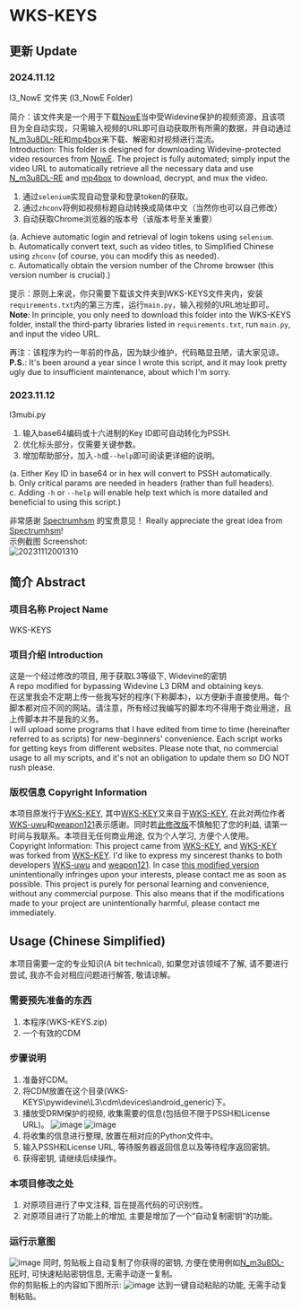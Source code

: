 # WKS-KEYS

## 更新 Update
### 2024.11.12
l3_NowE 文件夹  (l3_NowE Folder)  

简介：该文件夹是一个用于下载[NowE](https://www.nowe.com/ "NowE")当中受Widevine保护的视频资源，且该项目为全自动实现，只需输入视频的URL即可自动获取所有所需的数据，并自动通过[N_m3u8DL-RE](https://github.com/nilaoda/N_m3u8DL-RE "N_m3u8DL-RE")和[mp4box](https://github.com/gpac/gpac/wiki/mp4box "mp4box")来下载、解密和对视频进行混流。  
Introduction: This folder is designed for downloading Widevine-protected video resources from [NowE](https://www.nowe.com/ "NowE"). The project is fully automated; simply input the video URL to automatically retrieve all the necessary data and use [N_m3u8DL-RE](https://github.com/nilaoda/N_m3u8DL-RE "N_m3u8DL-RE") and [mp4box](https://github.com/gpac/gpac/wiki/mp4box "mp4box") to download, decrypt, and mux the video.  
1. 通过`selenium`实现自动登录和登录token的获取。  
2. 通过`zhconv`将例如视频标题自动转换成简体中文（当然你也可以自己修改）  
3. 自动获取Chrome浏览器的版本号（该版本号至关重要）  

(a. Achieve automatic login and retrieval of login tokens using `selenium`.  
b. Automatically convert text, such as video titles, to Simplified Chinese using `zhconv` (of course, you can modify this as needed).  
c. Automatically obtain the version number of the Chrome browser (this version number is crucial).)  

提示：原则上来说，你只需要下载该文件夹到WKS-KEYS文件夹内，安装`requirements.txt`内的第三方库，运行`main.py`，输入视频的URL地址即可。  
**Note**: In principle, you only need to download this folder into the WKS-KEYS folder, install the third-party libraries listed in `requirements.txt`, run `main.py`, and input the video URL.  

再注：该程序为约一年前的作品，因为缺少维护，代码略显丑陋，请大家见谅。  
**P.S.**: It's been around a year since I wrote this script, and it may look pretty ugly due to insufficient maintenance, about which I'm sorry.

### 2023.11.12
l3mubi.py 
1. 输入base64编码或十六进制的Key ID即可自动转化为PSSH.  
2. 优化标头部分，仅需要关键参数。  
3. 增加帮助部分，加入`-h`或`--help`即可阅读更详细的说明。  

(a. Either Key ID in base64 or in hex will convert to PSSH automatically.  
 b. Only critical params are needed in headers (rather than full headers).  
 c. Adding `-h` or `--help` will enable help text which is more datailed and beneficial to using this script.)

非常感谢 [Spectrumhsm](https://forum.videohelp.com/members/307425-Spectrumhsm) 的宝贵意见！
Really appreciate the great idea from [Spectrumhsm](https://forum.videohelp.com/members/307425-Spectrumhsm)!  
示例截图 Screenshot:  
![20231112001310](https://github.com/CrymanChen/WKS-KEYS/assets/106590233/65d22284-fc54-4fcc-b0bf-1ffd3d48437b)

## 简介 Abstract

### 项目名称 Project Name
WKS-KEYS

### 项目介绍 Introduction
这是一个经过修改的项目, 用于获取L3等级下, Widevine的密钥  
A repo modified for bypassing Widevine L3 DRM and obtaining keys.  
在这里我会不定期上传一些我写好的程序(下称脚本)，以方便新手直接使用。每个脚本都对应不同的网站。请注意，所有经过我编写的脚本均不得用于商业用途，且上传脚本并不是我的义务。  
I will upload some programs that I have edited from time to time (hereinafter referred to as scripts) for new-beginners' convenience. Each script works for getting keys from different websites. Please note that, no commercial usage to all my scripts, and it's not an obligation to update them so DO NOT rush please.

### 版权信息 Copyright Information
本项目原发行于[WKS-KEY](https://github.com/weapon121/WKS-KEY), 其中[WKS-KEY](https://github.com/weapon121/WKS-KEY)又来自于[WKS-KEY](https://github.com/WKS-uwu/WKS-KEY), 在此对两位作者[WKS-uwu](https://github.com/WKS-uwu)和[weapon121](https://github.com/weapon121)表示感谢。同时若[此修改版](https://github.com/CrymanChen/WKS-KEYS)不慎触犯了您的利益, 请第一时间与我联系。本项目无任何商业用途, 仅为个人学习, 方便个人使用。  
Copyright Information: This project came from [WKS-KEY](https://github.com/weapon121/WKS-KEY), and [WKS-KEY](https://github.com/weapon121/WKS-KEY) was forked from [WKS-KEY](https://github.com/WKS-uwu/WKS-KEY). I'd like to express my sincerest thanks to both developers [WKS-uwu](https://github.com/WKS-uwu) and [weapon121](https://github.com/weapon121). In case [this modified version](https://github.com/CrymanChen/WKS-KEYS) unintentionally infringes upon your interests, please contact me as soon as possible. This project is purely for personal learning and convenience, without any commercial purpose. This also means that if the modifications made to your project are unintentionally harmful, please contact me immediately.

## Usage (Chinese Simplified)
本项目需要一定的专业知识(A bit technical), 如果您对该领域不了解, 请不要进行尝试, 我亦不会对相应问题进行解答, 敬请谅解。

### 需要预先准备的东西
1. 本程序(WKS-KEYS.zip)  
2. 一个有效的CDM

### 步骤说明
1. 准备好CDM。
2. 将CDM放置在这个目录(WKS-KEYS\pywidevine\L3\cdm\devices\android_generic\)下。
3. 播放受DRM保护的视频, 收集需要的信息(包括但不限于PSSH和License URL)。
![image](https://user-images.githubusercontent.com/106590233/230447521-54db441e-9173-4fb0-828c-0e3a30bfb627.png)
![image](https://user-images.githubusercontent.com/106590233/230448001-3fd1440a-5d8b-4c0e-bd15-45c87975aa92.png)
4. 将收集的信息进行整理, 放置在相对应的Python文件中。
5. 输入PSSH和License URL, 等待服务器返回信息以及等待程序返回密钥。
6. 获得密钥, 请继续后续操作。

### 本项目修改之处
1. 对原项目进行了中文注释, 旨在提高代码的可识别性。
2. 对原项目进行了功能上的增加, 主要是增加了一个“自动复制密钥”的功能。

### 运行示意图
![image](https://user-images.githubusercontent.com/106590233/230448762-8e9a91fb-f7a5-44ee-8d43-88d230d272f0.png)
同时, 剪贴板上自动复制了你获得的密钥, 方便在使用例如[N_m3u8DL-RE](https://github.com/nilaoda/N_m3u8DL-RE)时, 可快速粘贴密钥信息, 无需手动逐一复制。  
你的剪贴板上的内容如下图所示: 
![image](https://user-images.githubusercontent.com/106590233/230449762-ad944337-0f7c-47af-9cb5-b8a9b528d708.png)
达到一键自动粘贴的功能, 无需手动复制粘贴。
